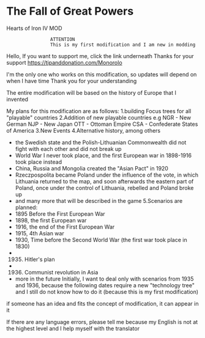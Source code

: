 # The Fall of Great Powers
Hearts of Iron IV MOD
                    
                    ATTENTION
                    This is my first modification and I am new in modding


Hello, If you want to support me, click the link underneath
Thanks for your support
https://tipanddonation.com/Monorolo

I'm the only one who works on this modification, so updates will depend on when I have time
Thank you for your understanding

The entire modification will be based on the history of Europe that I invented

My plans for this modification are as follows:
1.building Focus trees for all "playable" countries
2.Addition of new playable countries e.g
NGR - New German
NJP - New Japan
OTT - Ottoman Empire
CSA - Confederate States of America
3.New Events
4.Alternative history, among others 
- the Swedish state and the Polish-Lithuanian Commonwealth did not fight with each other and did not break up
- World War I never took place, and the first European war in 1898-1916 took place instead
- China, Russia and Mongolia created the "Asian Pact" in 1920
- Rzeczpospolita became Poland under the influence of the vote, in which Lithuania returned to the map, and soon afterwards the eastern part of Poland, once under the control of Lithuania, rebelled and Poland broke up
- and many more that will be described in the game
5.Scenarios are planned:
- 1895 Before the First European War
- 1898, the first European war
- 1916, the end of the First European War
- 1915, 4th Asian war
- 1930, Time before the Second World War (the first war took place in 1830)
- 1935. Hitler's plan
- 1936. Communist revolution in Asia
- more in the future
Initially, I want to deal only with scenarios from 1935 and 1936, because the following dates require a new "technology tree" and I still do not know how to do it (because this is my first modification)

if someone has an idea and fits the concept of modification, it can appear in it



If there are any language errors, please tell me because my English is not at the highest level and I help myself with the translator

